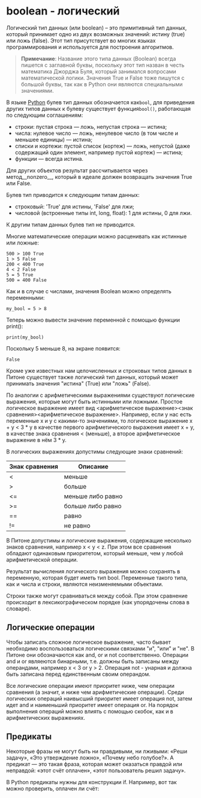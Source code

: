# boolean - логический

Логический тип данных (или boolean) – это примитивный тип данных, который принимает одно из двух возможных значений: истину (true) или ложь (false). Этот тип присутствует во многих языках программирования и используется для построения алгоритмов.

> **Примечание**: Название этого типа данных (Boolean) всегда пишется с заглавной буквы, поскольку этот тип назван в честь математика Джорджа Буля, который занимался вопросами математической логики. Значения True и False тоже пишутся с большой буквы, так как в Python они являются специальными значениями.

В языке [Python](https://ru.wikipedia.org/wiki/Python) булев тип данных обозначается как`bool`, для приведения других типов данных к булеву существует функция`bool()`, работающая по следующим соглашениям:

* строки: пустая строка — ложь, непустая строка — истина;
* числа: нулевое число — ложь, ненулевое число (в том числе и меньшее единицы) — истина;
* списки и кортежи: пустой список (кортеж) — ложь, непустой (даже содержащий один элемент, например пустой кортеж) — истина;
* функции — всегда истина.

Для других объектов результат рассчитывается через метод\_\_nonzero\_\_, который в идеале должен возвращать значения True или False.

Булев тип приводится к следующим типам данных:

* строковый: 'True' для истины, 'False' для лжи;
* числовой (встроенные типы int, long, float): 1 для истины, 0 для лжи.

К другим типам данных булев тип не приводится.

Многие математические операции можно расценивать как истинные или ложные:

`500 > 100 True`  \
`1 > 5 False`  \
`200 < 400 True`  \
`4 < 2 False`  \
`5 = 5 True`  \
`500 = 400 False`

Как и в случае с числами, значения Boolean можно определять переменными:

`my_bool = 5 > 8`

Теперь можно вывести значение переменной с помощью функции print():

`print(my_bool)`

Поскольку 5 меньше 8, на экране появится:

`False`

Кроме уже известных нам целочисленных и строковых типов данных в Питоне существует также логический тип данных, который может принимать значения "истина" (True) или "ложь" (False).

По аналогии с арифметическими выражениями существуют логические выражения, которые могут быть истинными или ложными. Простое логическое выражение имеет вид <арифметическое выражение><знак сравнения><арифметическое выражение>. Например, если у нас есть переменные x и y с какими-то значениями, то логическое выражение x + y < 3 \* y в качестве первого арифметического выражения имеет x + y, в качестве знака сравнения < (меньше), а второе арифметическое выражение в нём 3 \* y.

В логических выражениях допустимы следующие знаки сравнений:

| Знак сравнения | Описание          |
| -------------- | ----------------- |
| <              | меньше            |
| >              | больше            |
| <=             | меньше либо равно |
| >=             | больше либо равно |
| ==             | равно             |
| !=             | не равно          |

В Питоне допустимы и логические выражения, содержащие несколько знаков сравнения, например x < y < z. При этом все сравнения обладают одинаковым приоритетом, который меньше, чем у любой арифметической операции.

Результат вычисления логического выражения можно сохранять в переменную, которая будет иметь тип bool. Переменные такого типа, как и числа и строки, являются неизменяемыми объектами.

Строки также могут сравниваться между собой. При этом сравнение происходит в лексикографическом порядке (как упорядочены слова в словаре).

## Логические операции

Чтобы записать сложное логическое выражение, часто бывает необходимо воспользоваться логическими связками "и", "или" и "не". В Питоне они обозначаются как and, or и not соответственно. Операции and и or являеются бинарными, т.е. должны быть записаны между операндами, например x < 3 or y > 2. Операция not - унарная и должна быть записана перед единственным своим операндом.

Все логические операции имеют приоритет ниже, чем операции сравнения (а значит, и ниже чем арифметические операции). Среди логических операций наивысший приоритет имеет операция not, затем идет and и наименьший приоритет имеет операция or. На порядок выполнения операций можно влиять с помощью скобок, как и в арифметических выражениях.

## Предикаты <a href="#top" id="top"></a>

Некоторые фразы не могут быть ни правдивыми, ни лживыми: «Реши задачу», «Это утверждение ложно», «Почему небо голубое?». А предикат — это такая фраза, которая может оказаться правдой или неправдой: «этот счёт оплачен», «этот пользователь решил задачу».

В Python предикаты нужны для конструкции if. Например, вот так можно проверить, оплачен ли счёт:
